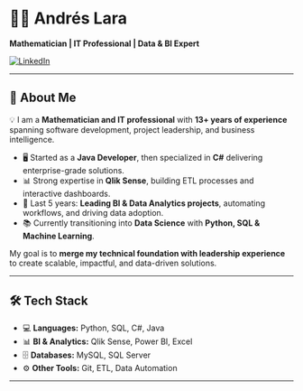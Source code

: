<!--
**andreslara06/andreslara06** is a ✨ _special_ ✨ repository because its `README.md` (this file) appears on your GitHub profile.

Here are some ideas to get you started:

- 🔭 I’m currently working on ...
- 🌱 I’m currently learning ...
- 👯 I’m looking to collaborate on ...
- 🤔 I’m looking for help with ...
- 💬 Ask me about ...
- 📫 How to reach me: ...
- 😄 Pronouns: ...
- ⚡ Fun fact: ...
-->

# 👨‍💻 Andrés Lara  

**Mathematician | IT Professional | Data & BI Expert**


[![LinkedIn](https://img.shields.io/badge/LinkedIn-0A66C2?style=for-the-badge&logo=linkedin&logoColor=white)](https://www.linkedin.com/in/andres-lara-maldonado/) 

---

## 🚀 About Me  

💡 I am a **Mathematician and IT professional** with **13+ years of experience** spanning software development, project leadership, and business intelligence.  

- 🖥️ Started as a **Java Developer**, then specialized in **C#** delivering enterprise-grade solutions.  
- 📊 Strong expertise in **Qlik Sense**, building ETL processes and interactive dashboards.  
- 🤝 Last 5 years: **Leading BI & Data Analytics projects**, automating workflows, and driving data adoption.  
- 📚 Currently transitioning into **Data Science** with **Python, SQL & Machine Learning**.  

My goal is to **merge my technical foundation with leadership experience** to create scalable, impactful, and data-driven solutions.  

---

## 🛠️ Tech Stack  

- 💻 **Languages:** Python, SQL, C#, Java  
- 📊 **BI & Analytics:** Qlik Sense, Power BI, Excel  
- 🗄️ **Databases:** MySQL, SQL Server  
- ⚙️ **Other Tools:** Git, ETL, Data Automation  

---
